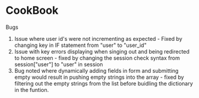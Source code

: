 # CookBook

Bugs

1. Issue where user id's were not incrementing as expected - Fixed by changing key in IF statement from "user" to "user_id"
2. Issue with key errors displaying when singing out and being redirected to home screen - fixed by changing the session check syntax from session["user"] to "user" in session
3. Bug noted where dynamically adding fields in form and submitting empty would result in pushing empty strings into the array - fixed by filtering out the empty strings from the list before buidling the dictionary in the funtion.
